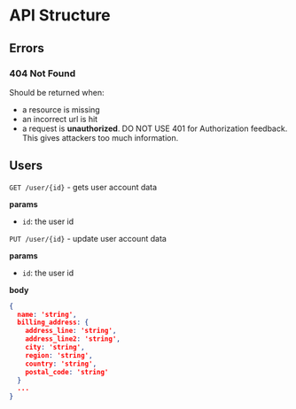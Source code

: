 # API Structure

## Errors

### 404 Not Found

Should be returned when:
- a resource is missing
- an incorrect url is hit
- a request is **unauthorized**. DO NOT USE 401 for Authorization feedback. This gives attackers too much information.

## Users

`GET /user/{id}` - gets user account data

**params**
- `id`: the user id


`PUT /user/{id}` - update user account data

**params**
- `id`: the user id

**body**
```json
{
  name: 'string',
  billing_address: {
    address_line: 'string',
    address_line2: 'string',
    city: 'string',
    region: 'string',
    country: 'string',
    postal_code: 'string'
  }
  ...
}
```
